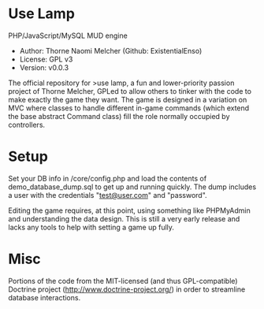Use Lamp
========
PHP/JavaScript/MySQL MUD engine
* Author: Thorne Naomi Melcher (Github: ExistentialEnso)
* License: GPL v3
* Version: v0.0.3

The official repository for >use lamp, a fun and lower-priority passion project of Thorne Melcher, GPLed to allow others
to tinker with the code to make exactly the game they want. The game is designed in a variation on MVC where classes to
handle different in-game commands (which extend the base abstract Command class) fill the role normally occupied by controllers.

Setup
=====
Set your DB info in /core/config.php and load the contents of demo_database_dump.sql to get up and running quickly. The
dump includes a user with the credentials "test@user.com" and "password".

Editing the game requires, at this point, using something like PHPMyAdmin and understanding the data design. This is still
a very early release and lacks any tools to help with setting a game up fully.

Misc
====
Portions of the code from the MIT-licensed (and thus GPL-compatible) Doctrine project (http://www.doctrine-project.org/) in order
to streamline database interactions.